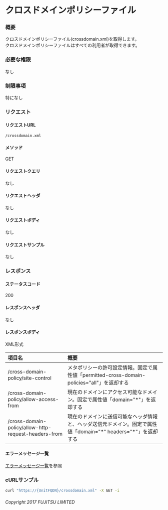 # クロスドメインポリシーファイル
### 概要
クロスドメインポリシーファイル(crossdomain.xml)を取得します。  
クロスドメインポリシーファイルはすべての利用者が取得できます。
### 必要な権限
なし
### 制限事項
特になし


### リクエスト
#### リクエストURL
```
/crossdomain.xml
```
#### メソッド
GET
#### リクエストクエリ
なし
#### リクエストヘッダ
なし
#### リクエストボディ
なし
#### リクエストサンプル
なし


### レスポンス
#### ステータスコード
200
#### レスポンスヘッダ
なし
#### レスポンスボディ
XML形式

|項目名|概要|
|:--|:--|
|/cross-domain-policy/site-control|メタポリシーの許可設定情報。固定で属性値「permitted-cross-domain-policies="all"」を返却する|
|/cross-domain-policy/allow-access-from|現在のドメインにアクセス可能なドメイン。固定で属性値「domain="*"」を返却する|
|/cross-domain-policy/allow-http-request-headers-from|現在のドメインに送信可能なヘッダ情報と、ヘッダ送信元ドメイン。固定で属性値「domain="\*" headers="*"」を返却する|
#### エラーメッセージ一覧
[エラーメッセージ一覧](004_Error_Messages.md)を参照

### cURLサンプル
```sh
curl "https://{UnitFQDN}/crossdomain.xml" -X GET -i
```

###### Copyright 2017 FUJITSU LIMITED
